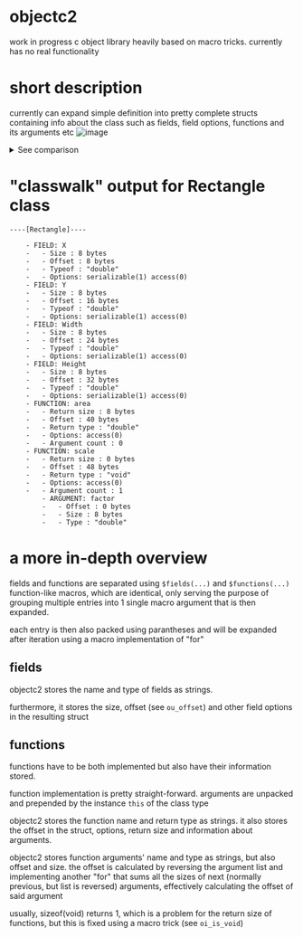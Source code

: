 # objectc2
work in progress c object library heavily based on macro tricks. currently has no real functionality

# short description
currently can expand simple definition into pretty complete structs containing info about the class such as fields, field options, functions and its arguments etc
![image](https://github.com/user-attachments/assets/9e8d2bf2-4ae0-48be-82da-7877c9c19b1a)

<details>
<summary>See comparison</summary>


<table width=100%>
<tr>
<th>Original</th>
<th>Expanded</th>
</tr>
<tr>
<td valign=top>
  
```c
$class(Rectangle,
    $fields(
        (double, X, $opt(PUBLIC SERIALIZABLE)),
        (double, Y, $opt(PUBLIC SERIALIZABLE)),
        (double, Width, $opt(PUBLIC SERIALIZABLE)),
        (double, Height, $opt(PUBLIC SERIALIZABLE))
    ),
    $functions(
        (double, area, $arg(), $body(
            return this->Width*this->Height;
        ), $opt(PUBLIC)),

        (void, scale, $arg( (double, factor) ), $body(
            this->Width*=factor;
            this->Height*=factor;
        ), $opt(PUBLIC))
    )
);
```

</td>
<td>

```c
#include "objectc.h"

typedef struct {
    struct ObjC_GeneralClassDescriptor * class;
    double X;
    double Y;
    double Width;
    double Height;
    double (*area)();
    void (*scale)();
} Rectangle;
struct ObjC_FuncArgument Rectangle_Func_area_Arguments[] = {};
struct ObjC_FuncArgument Rectangle_Func_scale_Arguments[] = {
  {
    .name = "factor", .type = "double", .size = sizeof(double), .offset = 0
  },
};
struct ObjC_ClassFieldsDescriptor Rectangle_Fields = {
  .size = 4,
  .fields = {
    {
      .name = "X", .type = "double", .options = (struct ObjC_FieldOptions) {
        .access = 1, .access = 0, .serializable = 1,
      }, .size = sizeof(double), .offset = ((size_t) & (((Rectangle * ) 0) -> X))
    },
    {
      .name = "Y",
      .type = "double",
      .options = (struct ObjC_FieldOptions) {
        .access = 1, .access = 0, .serializable = 1,
      },
      .size = sizeof(double),
      .offset = ((size_t) & (((Rectangle * ) 0) -> Y))
    },
    {
      .name = "Width",
      .type = "double",
      .options = (struct ObjC_FieldOptions) {
        .access = 1, .access = 0, .serializable = 1,
      },
      .size = sizeof(double),
      .offset = ((size_t) & (((Rectangle * ) 0) -> Width))
    },
    {
      .name = "Height",
      .type = "double",
      .options = (struct ObjC_FieldOptions) {
        .access = 1, .access = 0, .serializable = 1,
      },
      .size = sizeof(double),
      .offset = ((size_t) & (((Rectangle * ) 0) -> Height))
    },
  }
};
struct ObjC_ClassFunctionsDescriptor Rectangle_Functions = {
  .size = 2,
  .functions = {
    {
      .name = "area", .return_type = "double", .options = (struct ObjC_FuncOptions) {
        .access = 1, .access = 0,
      }, .return_size = sizeof(double), .offset = ((size_t) & (((Rectangle * ) 0) -> area)), .argument_count = 0, .arguments = (struct ObjC_FuncArgument * ) & Rectangle_Func_area_Arguments
    },
    {
      .name = "scale",
      .return_type = "void",
      .options = (struct ObjC_FuncOptions) {
        .access = 1, .access = 0,
      },
      .return_size = 0,
      .offset = ((size_t) & (((Rectangle * ) 0) -> scale)),
      .argument_count = 1,
      .arguments = (struct ObjC_FuncArgument * ) & Rectangle_Func_scale_Arguments
    },
  }
};
struct ObjC_GeneralClassDescriptor Rectangle_Class = {
  .name = "Rectangle",
  .fields = & Rectangle_Fields,
  .functions = & Rectangle_Functions
};
double Rectangle_area(Rectangle * this) {
  return this -> Width * this -> Height;
}
void Rectangle_scale(Rectangle * this, double factor) {
  this -> Width *= factor;
  this -> Height *= factor;
}
```

</td>
</tr>
</table>


</details>

# "classwalk" output for Rectangle class

```
----[Rectangle]----

    - FIELD: X
    -   - Size : 8 bytes
    -   - Offset : 8 bytes
    -   - Typeof : "double"
    -   - Options: serializable(1) access(0)
    - FIELD: Y
    -   - Size : 8 bytes
    -   - Offset : 16 bytes
    -   - Typeof : "double"
    -   - Options: serializable(1) access(0)
    - FIELD: Width
    -   - Size : 8 bytes
    -   - Offset : 24 bytes
    -   - Typeof : "double"
    -   - Options: serializable(1) access(0)
    - FIELD: Height
    -   - Size : 8 bytes
    -   - Offset : 32 bytes
    -   - Typeof : "double"
    -   - Options: serializable(1) access(0)
    - FUNCTION: area
    -   - Return size : 8 bytes
    -   - Offset : 40 bytes
    -   - Return type : "double"
    -   - Options: access(0)
    -   - Argument count : 0
    - FUNCTION: scale
    -   - Return size : 0 bytes
    -   - Offset : 48 bytes
    -   - Return type : "void"
    -   - Options: access(0)
    -   - Argument count : 1
        - ARGUMENT: factor
        -   - Offset : 0 bytes
        -   - Size : 8 bytes
        -   - Type : "double"
```

# a more in-depth overview
fields and functions are separated using `$fields(...)` and `$functions(...)` function-like macros, which are identical, only serving the purpose of grouping multiple entries into 1 single macro argument that is then expanded.

each entry is then also packed using parantheses and will be expanded after iteration using a macro implementation of "for"

## fields
objectc2 stores the name and type of fields as strings.

furthermore, it stores the size, offset (see `ou_offset`) and other field options in the resulting struct

## functions
functions have to be both implemented but also have their information stored.

function implementation is pretty straight-forward. arguments are unpacked and prepended by the instance `this` of the class type

objectc2 stores the function name and return type as strings. it also stores the offset in the struct, options, return size and information about arguments.

objectc2 stores function arguments' name and type as strings, but also offset and size. the offset is calculated by reversing the argument list and implementing another "for" that sums all the sizes of
next (normally previous, but list is reversed) arguments, effectively calculating the offset of said argument

usually, sizeof(void) returns 1, which is a problem for the return size of functions, but this is fixed using a macro trick (see `oi_is_void`)

